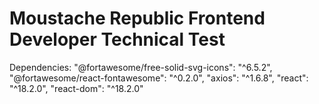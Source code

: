 # Moustache Republic Frontend Developer Technical Test

  Dependencies:
    "@fortawesome/free-solid-svg-icons": "^6.5.2",
    "@fortawesome/react-fontawesome": "^0.2.0",
    "axios": "^1.6.8",
    "react": "^18.2.0",
    "react-dom": "^18.2.0"
